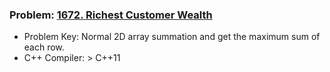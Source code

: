 ### Problem: [1672. Richest Customer Wealth](https://leetcode.com/problems/richest-customer-wealth/)

- Problem Key: Normal 2D array summation and get the maximum sum of each row.
- C++ Compiler: > C++11